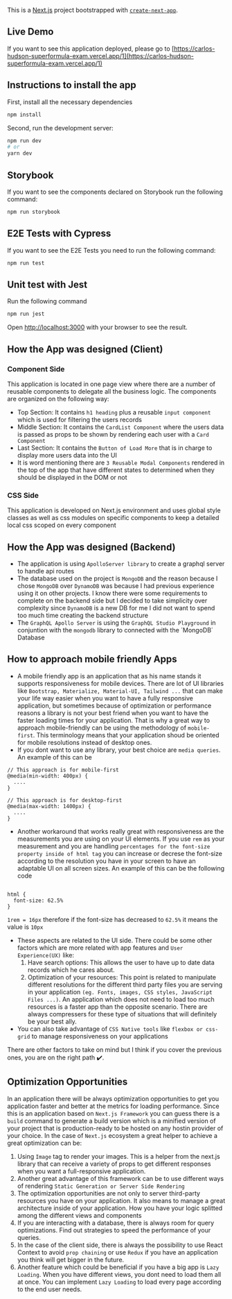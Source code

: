 This is a [Next.js](https://nextjs.org/) project bootstrapped with [`create-next-app`](https://github.com/vercel/next.js/tree/canary/packages/create-next-app).

## Live Demo
If you want to see this application deployed, please go to [https://carlos-hudson-superformula-exam.vercel.app/1](https://carlos-hudson-superformula-exam.vercel.app/1)

## Instructions to install the app
First, install all the necessary dependencies
```bash
npm install
```
Second, run the development server:

```bash
npm run dev
# or
yarn dev
```

## Storybook

If you want to see the components declared on Storybook run the following command:
```bash
npm run storybook
```

## E2E Tests with Cypress

If you want to see the E2E Tests you need to run the following command:
```bash
npm run test
```

## Unit test with Jest
Run the following command
```bash
npm run jest
```


Open [http://localhost:3000](http://localhost:3000) with your browser to see the result.

## How the App was designed (Client)
### Component Side
This application is located in one page view where there are a number of reusable components to delegate all the business logic.
The components are organized on the following way:
  - Top Section: It contains `h1 heading` plus a reusable `input component` which is used for filtering the users records
  - Middle Section: It contains the `CardList Component` where the users data is passed as props to be shown by rendering each user with a `Card Component`
  - Last Section: It contains the `Button of Load More` that is in charge to display more users data into the UI
  - It is word mentioning there are `3 Reusable Modal Components` rendered in the top of the app that have different states to determined when they should be displayed in the DOM or not
### CSS Side
This application is developed on Next.js environment and uses global style classes as well as css modules on specific components to keep a detailed local css scoped on every component

## How the App was designed (Backend)
- The application is using `ApolloServer library` to create a graphql server to handle api routes
- The database used on the project is `MongoDB` and the reason because I chose `MongoDB` over `DynamoDB` was because I had previous experience using it on other projects. I know there were some requirements to complete on the backend side but I decided to take simplicity over complexity since `DynamoDB` is a new DB for me I did not want to spend too much time creating the backend structure
- The `GraphQL Apollo Server` is using the `GraphQL Studio Playground` in conjuntion with the `mongodb` library to connected with the ´MongoDB´ Database

## How to approach mobile friendly Apps
- A mobile friendly app is an application that as his name stands it supports responsiveness for mobile devices. There are lot of UI libraries like `Bootstrap, Materialize, Material-UI, Tailwind ...` that can make your life way easier when you want to have a fully responsive application, but sometimes because of optimization or performance reasons a library is not your best friend when you want to have the faster loading times for your application. That is why a great way to approach mobile-friendly can be using the methodology of `mobile-first`. This terminology means that your application shoud be oriented for mobile resolutions instead of desktop ones.
- If you dont want to use any library, your best choice are `media queries`. An example of this can be
```
// This approach is for mobile-first
@media(min-width: 400px) {
  ....
}

// This approach is for desktop-first
@media(max-width: 1400px) {
  ....
}
```
- Another workaround that works really great with responsiveness are the measurements you are using on your UI elements. If you use `rem` as your measurement and you are handling `percentages for the font-size property inside of html tag` you can increase or decrese the font-size according to the resolution you have in your screen to have an adaptable UI on all screen sizes. An example of this can be the following code
```

html {
  font-size: 62.5%
}
```
`1rem = 16px` therefore if the font-size has decreased to `62.5%` it means the value is `10px`
- These aspects are related to the UI side. There could be some other factors which are more related with app features and `User Experience(UX)` like:
    1. Have search options: This allows the user to have up to date data records which he cares about.
    2. Optimization of your resources: This point is related to manipulate different resolutions for the different third party files you are serving in your application `(eg. Fonts, images, CSS styles, JavaScript Files ...)`. An application which does not need to load too much resources is a faster app than the opposite scenario. There are always compressers for these type of situations that will definitely be your best ally.
- You can also take advantage of `CSS Native tools` like `flexbox or css-grid` to manage responsiveness on your applications

There are other factors to take on mind but I think if you cover the previous ones, you are on the right path ✔️.

## Optimization Opportunities
In an application there will be always optimization opportunities to get you application faster and better at the metrics for loading performance. Since this is an application based on `Next.js Framework` you can guess there is a `build` command to generate a build version which is a minified version of your project that is production-ready to be hosted on any hostin provider of your choice. In the case of `Next.js` ecosystem a great helper to achieve a great optimization can be:
1. Using `Image` tag to render your images. This is a helper from the next.js library that can receive a variety of props to get different responses when you want a full-responsive application.
2. Another great advantage of this framework can be to use different ways of rendering `Static Generation or Server Side Rendering`
3. The optimization opportunities are not only to server third-party resources you have on your application. It also means to manage a great architecture inside of your application. How you have your logic splitted among the different views and components
4. If you are interacting with a database, there is always room for query optimizations. Find out strategies to speed the performance of your queries.
5. In the case of the client side, there is always the possibility to use React Context to avoid `prop chaining` or use `Redux` if you have an application you think will get bigger in the future.
6. Another feature which could be beneficial if you have a big app is `Lazy Loading`. When you have different views, you dont need to load them all at once. You can implement `Lazy Loading` to load every page according to the end user needs.




